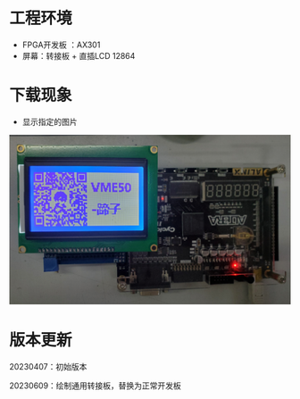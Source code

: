 # 工程环境

+ FPGA开发板 ：AX301
+ 屏幕：转接板 + 直插LCD 12864



# 下载现象

- 显示指定的图片

![Finish](Finish.png)



# 版本更新

20230407：初始版本

20230609：绘制通用转接板，替换为正常开发板

